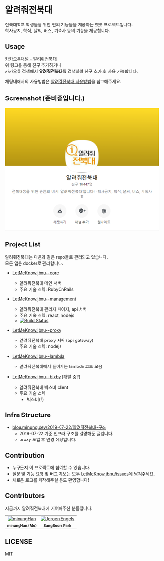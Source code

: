 # 알려줘전북대

전북대학교 학생들을 위한 편의 기능들을 제공하는 챗봇 프로젝트입니다.  
학사공지, 학식, 날씨, 버스, 기숙사 등의 기능을 제공합니다.

## Usage

[카카오톡채널 - 알려줘전북대](http://pf.kakao.com/_LffxoM)  
위 링크를 통해 친구 추가하거나  
카카오톡 검색에서 **알려줘전북대**를 검색하여 친구 추가 후 사용 가능합니다.

채팅내에서의 사용방법은 [알려줘전북대 사용방법](http://pf.kakao.com/_LffxoM/1738089)을 참고해주세요.

## Screenshot (준비중입니다.)

![logo](assets/main.png)

## Project List

알려줘전북대는 다음과 같은 repo들로 관리되고 있습니다.  
모든 앱은 docker로 관리합니다.

- [LetMeKnow.jbnu--core](https://github.com/hmu332233/LetMeKnow.jbnu--core)
  - 알려줘전북대 메인 서버
  - 주요 기술 스텍: RubyOnRails

- [LetMeKnow.jbnu--management](https://github.com/hmu332233/LetMeKnow.jbnu--management)
  - 알려줘전북대 관리자 페이지, api 서버
  - 주요 기술 스텍: react, nodejs
  - [![Build Status](https://travis-ci.org/hmu332233/LetMeKnow.jbnu--management.svg?branch=develop)](https://travis-ci.org/hmu332233/LetMeKnow.jbnu--management)

- [LetMeKnow.jbnu--proxy](https://github.com/hmu332233/LetMeKnow.jbnu--proxy)
  - 알려줘전북대 proxy 서버 (api gateway)
  - 주요 기술 스텍: nodejs

- [LetMeKnow.jbnu--lambda](https://github.com/hmu332233/LetMeKnow.jbnu--lambda)
  - 알려줘전북대에서 돌아가는 lambda 코드 모음

- [LetMeKnow.jbnu--bixby](https://github.com/hmu332233/LetMeKnow.jbnu--bixby) (개발 중?)
  - 알려줘전북대 빅스비 client
  - 주요 기술 스텍
    - 빅스비(?)


## Infra Structure

- [blog.minung.dev/2019-07-22/알려줘전북대-구조](https://blog.minung.dev/2019-07-22/%EC%95%8C%EB%A0%A4%EC%A4%98%EC%A0%84%EB%B6%81%EB%8C%80-%EA%B5%AC%EC%A1%B0)
  - 2019-07-22 기준 인프라 구조를 설명해둔 글입니다.
  - proxy 도입 후 변경 예정입니다.


## Contribution

- 누구든지 이 프로젝트에 참여할 수 있습니다.
- 질문 및 기능 요청 및 버그 제보는 모두 [LetMeKnow.jbnu/issues](https://github.com/hmu332233/LetMeKnow.jbnu/issues)에 남겨주세요.
- 새로운 로고를 제작해주실 분도 환영합니다!


## Contributors

지금까지 알려줘전북대에 기여해주신 분들입니다.

<!-- prettier-ignore -->
<table>
  <tr>
    <td align="center"><a href="https://github.com/hmu332233"><img src="https://avatars1.githubusercontent.com/u/10302969?s=400&v=4" width="100px;" alt="minungHan"/><br /><sub><b>minungHan (Me)</b></sub></a></td>
    <td align="center"><a href="https://github.com/fdsfdsg"><img src="https://avatars3.githubusercontent.com/u/43921054?s=400&v=4" width="100px;" alt="Jeroen Engels"/><br /><sub><b>SangBeom Park</b></sub></a><br /></td>
  </tr>
</table>

## LICENSE

[MIT](https://github.com/hmu332233/LetMeKnow.jbnu/blob/master/LICENSE)
